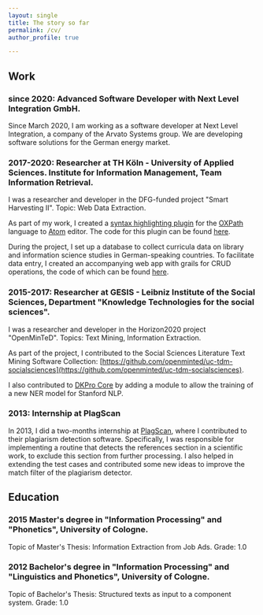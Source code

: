 ```yaml
---
layout: single
title: The story so far
permalink: /cv/
author_profile: true

---
```

## Work

### since 2020: Advanced Software Developer with Next Level Integration GmbH.

Since March 2020, I am working as a software developer at Next Level Integration, a company of the Arvato Systems group. We are developing software solutions for the German energy market.

### 2017-2020: Researcher at TH Köln - University of Applied Sciences. Institute for Information Management, Team Information Retrieval.

I was a researcher and developer in the DFG-funded project "Smart Harvesting II". Topic: Web Data Extraction.

As part of my work, I created a [syntax highlighting plugin](https://atom.io/packages/language-oxpath) for the [OXPath](http://www.oxpath.org/) language to [Atom](https://atom.io/) editor. The code for this plugin can be found [here](https://github.com/irgroup/language-oxpath).

During the project, I set up a database to collect curricula data on library and information science studies in German-speaking countries. To facilitate data entry, I created an accompanying web app with grails for CRUD operations, the code of which can be found [here](https://github.com/neumannm/curricula-webapp).


### 2015-2017: Researcher at GESIS - Leibniz Institute of the Social Sciences, Department "Knowledge Technologies for the social sciences".

I was a researcher and developer in the Horizon2020 project "OpenMinTeD". Topics: Text Mining, Information Extraction.

As part of the project, I contributed to the Social Sciences Literature Text Mining Software Collection: [https://github.com/openminted/uc-tdm-socialsciences](https://github.com/openminted/uc-tdm-socialsciences).

I also contributed to [DKPro Core](https://github.com/dkpro/dkpro-core) by adding a module to allow the training of a new NER model for Stanford NLP.


### 2013: Internship at PlagScan

In 2013, I did a two-months internship at [PlagScan](https://www.plagscan.com/en/), where I contributed to their plagiarism detection software. Specifically, I was responsible for implementing a routine that detects the references section in a scientific work, to exclude this section from further processing. I also helped in extending the test cases and contributed some new ideas to improve the match filter of the plagiarism detector.


## Education

### 2015 Master's degree in "Information Processing" and "Phonetics", University of Cologne.

Topic of Master's Thesis: Information Extraction from Job Ads.
Grade: 1.0

### 2012 Bachelor's degree in "Information Processing" and "Linguistics and Phonetics", University of Cologne.

Topic of Bachelor's Thesis: Structured texts as input to a component system.
Grade: 1.0
